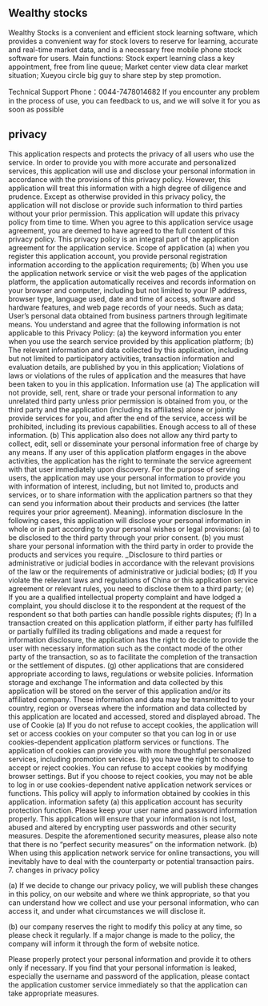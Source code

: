 ## Wealthy stocks



Wealthy Stocks is a convenient and efficient stock learning software, which provides a convenient way for stock lovers to reserve for learning, accurate and real-time market data, and is a necessary free mobile phone stock software for users.
Main functions:
Stock expert learning class a key appointment, free from line queue; Market center view data clear market situation; Xueyou circle big guy to share step by step promotion.

Technical Support Phone：0044-7478014682
If you encounter any problem in the process of use, you can feedback to us, and we will solve it for you as soon as possible


## privacy

This application respects and protects the privacy of all users who use the service. In order to provide you with more accurate and personalized services, this application will use and disclose your personal information in accordance with the provisions of this privacy policy. However, this application will treat this information with a high degree of diligence and prudence. Except as otherwise provided in this privacy policy, the application will not disclose or provide such information to third parties without your prior permission. This application will update this privacy policy from time to time. When you agree to this application service usage agreement, you are deemed to have agreed to the full content of this privacy policy. This privacy policy is an integral part of the application agreement for the application service.
Scope of application
(a) when you register this application account, you provide personal registration information according to the application requirements;
(b) When you use the application network service or visit the web pages of the application platform, the application automatically receives and records information on your browser and computer, including but not limited to your IP address, browser type, language used, date and time of access, software and hardware features, and web page records of your needs. Such as data;
User’s personal data obtained from business partners through legitimate means.
You understand and agree that the following information is not applicable to this Privacy Policy:
(a) the keyword information you enter when you use the search service provided by this application platform;
(b) The relevant information and data collected by this application, including but not limited to participatory activities, transaction information and evaluation details, are published by you in this application;
Violations of laws or violations of the rules of application and the measures that have been taken to you in this application.
Information use
(a) The application will not provide, sell, rent, share or trade your personal information to any unrelated third party unless prior permission is obtained from you, or the third party and the application (including its affiliates) alone or jointly provide services for you, and after the end of the service, access will be prohibited, including its previous capabilities. Enough access to all of these information.
(b) This application also does not allow any third party to collect, edit, sell or disseminate your personal information free of charge by any means. If any user of this application platform engages in the above activities, the application has the right to terminate the service agreement with that user immediately upon discovery.
For the purpose of serving users, the application may use your personal information to provide you with information of interest, including, but not limited to, products and services, or to share information with the application partners so that they can send you information about their products and services (the latter requires your prior agreement). Meaning).
information disclosure
In the following cases, this application will disclose your personal information in whole or in part according to your personal wishes or legal provisions:
(a) to be disclosed to the third party through your prior consent.
(b) you must share your personal information with the third party in order to provide the products and services you require.
_Disclosure to third parties or administrative or judicial bodies in accordance with the relevant provisions of the law or the requirements of administrative or judicial bodies;
(d) If you violate the relevant laws and regulations of China or this application service agreement or relevant rules, you need to disclose them to a third party;
(e) If you are a qualified intellectual property complaint and have lodged a complaint, you should disclose it to the respondent at the request of the respondent so that both parties can handle possible rights disputes;
(f) In a transaction created on this application platform, if either party has fulfilled or partially fulfilled its trading obligations and made a request for information disclosure, the application has the right to decide to provide the user with necessary information such as the contact mode of the other party of the transaction, so as to facilitate the completion of the transaction or the settlement of disputes.
(g) other applications that are considered appropriate according to laws, regulations or website policies.
Information storage and exchange
The information and data collected by this application will be stored on the server of this application and/or its affiliated company. These information and data may be transmitted to your country, region or overseas where the information and data collected by this application are located and accessed, stored and displayed abroad.
The use of Cookie
(a) If you do not refuse to accept cookies, the application will set or access cookies on your computer so that you can log in or use cookies-dependent application platform services or functions. The application of cookies can provide you with more thoughtful personalized services, including promotion services.
(b) you have the right to choose to accept or reject cookies. You can refuse to accept cookies by modifying browser settings. But if you choose to reject cookies, you may not be able to log in or use cookies-dependent native application network services or functions.
This policy will apply to information obtained by cookies in this application.
information safety
(a) this application account has security protection function. Please keep your user name and password information properly. This application will ensure that your information is not lost, abused and altered by encrypting user passwords and other security measures. Despite the aforementioned security measures, please also note that there is no “perfect security measures” on the information network.
(b) When using this application network service for online transactions, you will inevitably have to deal with the counterparty or potential transaction pairs.
7. changes in privacy policy

(a) If we decide to change our privacy policy, we will publish these changes in this policy, on our website and where we think appropriate, so that you can understand how we collect and use your personal information, who can access it, and under what circumstances we will disclose it.

(b) our company reserves the right to modify this policy at any time, so please check it regularly. If a major change is made to the policy, the company will inform it through the form of website notice.

Please properly protect your personal information and provide it to others only if necessary. If you find that your personal information is leaked, especially the username and password of the application, please contact the application customer service immediately so that the application can take appropriate measures.

